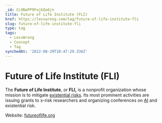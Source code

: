 ```yaml
---
_id: CL9NePP9FejkQo6jn
title: Future of Life Institute (FLI)
href: https://lesswrong.com/tag/future-of-life-institute-fli
slug: future-of-life-institute-fli
type: tag
tags:
  - LessWrong
  - Concept
  - Tag
synchedAt: '2022-08-29T10:47:29.336Z'
---
```


# Future of Life Institute (FLI)

The **Future of Life Institute**, or **FLI,** is a nonprofit organization whose mission is to mitigate [existential risks](existential-risk). Its most prominent activities are issuing grants to x-risk researchers and organizing conferences on [AI](ai) and existential risk.

Website: [futureoflife.org](https://futureoflife.org)
